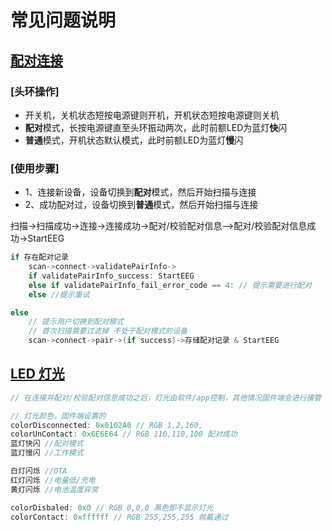 # 常见问题说明

## [配对连接](https://www.yuque.com/docs/share/4afe9d08-cf4b-42fb-93da-0ee239830090)

### [头环操作]

- 开关机，关机状态短按电源键则开机，开机状态短按电源键则关机
- **配对**模式，长按电源键直至头环振动两次，此时前额LED为蓝灯**快**闪
- **普通**模式，开机状态默认模式，此时前额LED为蓝灯**慢**闪

### [使用步骤]

- 1、连接新设备，设备切换到**配对**模式，然后开始扫描与连接
- 2、成功配对过，设备切换到**普通**模式，然后开始扫描与连接

扫描->扫描成功->连接->连接成功->配对/校验配对信息-->配对/校验配对信息成功->StartEEG

```java
if 存在配对记录
    scan->connect->validatePairInfo->
    if validatePairInfo_success: StartEEG
    else if validatePairInfo_fail_error_code == 4: // 提示需要进行配对
    else //提示重试

else
    // 提示用户切换到配对模式
    // 首次扫描需要过滤掉 不处于配对模式的设备
    scan->connect->pair->(if success)->存储配对记录 & StartEEG
```

## [LED 灯光](https://www.yuque.com/docs/share/a0cee022-8f4e-4f06-9221-e05cfec2b608)

```java
// 在连接并配对/校验配对信息成功之后，灯光由软件/app控制，其他情况固件端会进行接管

// 灯光颜色，固件端设置的
colorDisconnected: 0x0102A0 // RGB 1,2,160,
colorUnContact: 0x6E6E64 // RGB 110,110,100 配对成功
蓝灯快闪 //配对模式
蓝灯慢闪 //工作模式

白灯闪烁 //OTA
红灯闪烁 //电量低/充电
黄灯闪烁 //电池温度异常

colorDisbaled: 0x0 // RGB 0,0,0 黑色即不显示灯光
colorContact: 0xffffff // RGB 255,255,255 佩戴通过
```
